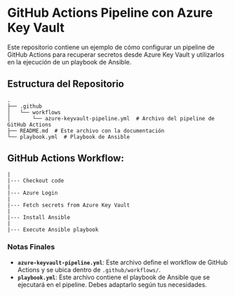 # GitHub Actions Pipeline con Azure Key Vault

Este repositorio contiene un ejemplo de cómo configurar un pipeline de GitHub Actions para recuperar secretos desde Azure Key Vault y utilizarlos en la ejecución de un playbook de Ansible.

## Estructura del Repositorio

```
.
├── .github
│   └── workflows
│       └── azure-keyvault-pipeline.yml  # Archivo del pipeline de GitHub Actions
├── README.md  # Este archivo con la documentación
└── playbook.yml  # Playbook de Ansible
```

## GitHub Actions Workflow:

```
|
|--- Checkout code
|
|--- Azure Login
|
|--- Fetch secrets from Azure Key Vault
|
|--- Install Ansible
|
|--- Execute Ansible playbook
```

### Notas Finales

- **`azure-keyvault-pipeline.yml`**: Este archivo define el workflow de GitHub Actions y se ubica dentro de `.github/workflows/`.
- **`playbook.yml`**: Este archivo contiene el playbook de Ansible que se ejecutará en el pipeline. Debes adaptarlo según tus necesidades.
